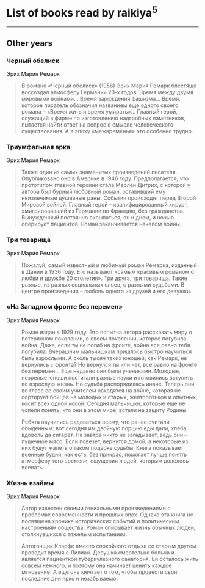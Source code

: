 # List of books read by raikiya<sup>5</sup>
---

## Other years

### Черный обелиск
Эрих Мария Ремарк
> В романе «Черный обелиск» (1956) Эрих Мария Ремарк блестяще воссоздал атмосферу Германии 20-х годов. Время между двумя мировыми войнами… Время зарождения фашизма… Время, которое писатель обозначил названием еще одного своего романа – «Время жить и время умирать»… Главный герой, служащий в фирме по изготовлению надгробных памятников, пытается найти ответ на вопрос о смысле человеческого существования. А в эпоху «межвременья» это особенно трудно.


### Триумфальная арка
Эрих Мария Ремарк
> Также один из самых знаменитых произведений писателя. Опубликовано оно в Америке в 1946 году. Предполагается, что прототипом главной героини стала Марлен Дитрих, с которой у автора был бурный любовный роман, оставивший ему неизлечимые душевные раны. События происходят перед Второй Мировой войной. Главный герой – квалифицированный хирург, эмигрировавший из Германии во Францию, без гражданства. Вынужденный постоянно скрываться, он и днем, и ночью оперирует пациентов. Роман заканчивается началом войны.


### Три товарища
Эрих Мария Ремарк
> Пожалуй, самый известный и любимый роман Ремарка, изданный в Дании в 1936 году. Его называют «самым красивым романом о любви и дружбе 20 столетия». Три друга, три товарища. Такие разные, из разных социальных слоев, с разными судьбами. В центре произведения – любовь одного из друзей и его девушки.


### «На Западном фронте без перемен»
Эрих Мария Ремарк
> Роман издан в 1929 году. Это попытка автора рассказать миру о потерянном поколении, о своем поколении, которое погубила война. Даже, если ты не погиб на фронте, война все равно тебя погубила. Вчерашним мальчишкам пришлось быстро научиться быть взрослыми. А сколь тысяч таких юношей, как Ремарк, не вернулись с фронта? Но вернулся ты или нет, все равно на фронте без перемен…
> Еще недавно они были учениками. Молодые, незрелые юноши постигали разные науки и готовились вступить во взрослую жизнь. Но судьба распорядилась иначе. Теперь они во главе со своим учителем находятся на войне, которая не сортирует бойцов на молодых и старых, желторотиков и опытных, косит всех одной косой. Сегодня мальчишки, которые еще не успели понять, кто они в этом мире, встали на защиту Родины.
> 
> Ребята научились радоваться всему, что ранее считали обыденным: вот сегодня им двойную порцию еды дали, хлеба вдоволь да сигарет. На завтра никто не загадывает, ведь они – пушечное мясо. Если повезет, вернутся домой, а некоторые из них будут жалеть о таком подарке судьбы. Книга показывает военные будни, как есть, без прикрас, помогает лучше понять атмосферу того времени, ощущения людей, которым довелось воевать.


### Жизнь взаймы
Эрих  Мария Ремарк
> Автор известен своими гениальными произведениями о проблемах современности и прошлых эпох. Однако эта книга не посвящена хронике исторических событий и политическим настроениям общества. Роман описывает жизнь обычных людей, столкнувшихся с тяжелым испытанием.
> 
> Автогонщик Клэрфе вместо спокойного отдыха со старым другом проводит время с Лилиан. Девушка смертельно больна и является пациенткой туберкулезного санатория. Ей осталось жить совсем немного, и поэтому она начинает ценить каждое мгновение. А еще она мечтает о том, чтобы провести свои последние дни ярко и незабываемо.



